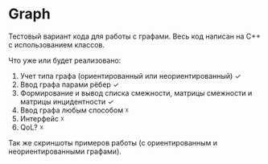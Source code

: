 # Graph
Тестовый вариант кода для работы с графами. Весь код написан на C++ с использованием классов.

Что уже или будет реализовано:
1. Учет типа графа (ориентированный или неориентированный) ✓
2. Ввод графа парами рёбер ✓
3. Формирование и вывод списка смежности, матрицы смежности и матрицы инцидентности ✓
4. Ввод графа любым способом ☓
5. Интерфейс ☓
6. QoL? ☓

Так же скриншоты примеров работы (с ориентированным и неориентированными графами).
